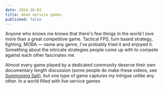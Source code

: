 ```yaml
---
date: 2024-10-03
title: dead service games
published: false
---
```

Anyone who knows me knows that there's few things in the world I love more than a great competitive game. Tactical FPS, turn based strategy, fighting, MOBA — name any genre, I've probably tried it and enjoyed it. Something about the intricate strategies people come up with to compete against each other fascinates me. 

Almost every game played by a dedicated community deserve their own documentary length discussion (some people do make these videos, see [Summoning Salt](https://www.youtube.com/@SummoningSalt)), but one type of game captures my intrigue unlike any other. In a world filled with live service games